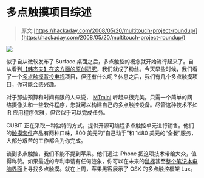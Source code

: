 # 多点触摸项目综述

> 原文:[https://hackaday.com/2008/05/20/multitouch-project-roundup/](https://hackaday.com/2008/05/20/multitouch-project-roundup/)

![](../Images/4e52c81a607a47a997361d2731e1f833.png)

似乎自从微软发布了 Surface 桌面之后，多点触控的概念就开始流行起来了。自从看到[【韩杰夫】在这方面的原创研究](http://www.perceptivepixel.com/)，我们就成了粉丝。今天早些时候，我们看了一个[多点触摸背投电视](http://www.hackaday.com/2008/05/20/multitouch-rear-projection-tv/)项目，但还有什么呢？休息之后，我们有几个多点触摸项目，你可能会感兴趣。

对于那些预算和时间有限的人来说， [MTmini](http://ssandler.wordpress.com/MTmini/) 听起来很完美。只需一个简单的网络摄像头和一些软件程序，您就可以构建自己的多点触控设备。尽管这种技术不如 IR 应用程序优雅，但它似乎可以完成任务。

CUBIT 正在采取一种独特的方式，提供开源可编程多点触控单元进行销售。他们的[触摸套件](http://nortd.com/touchkit/)产品有两种口味，800 美元的“自己动手”和 1480 美元的“全餐”服务，大部分艰苦的工作都会为你完成。

谈到多点触控，我们不能不提到苹果。他们通过 iPhone 把这项技术带给大众，值得称赞。如果最近的专利申请有任何迹象，你可以在未来的[鼠标](http://pcjoint.com/next-step-in-apple-touch-interface-multi-touch-mouse/)甚至[整个笔记本电脑界面](http://www.engadget.com/2007/08/09/revenge-of-apple-patent-attack-giant-laptop-touchpad/)上寻找多点触摸。就在上周，苹果黑客展示了 OSX 的多点触控框架 Lux。